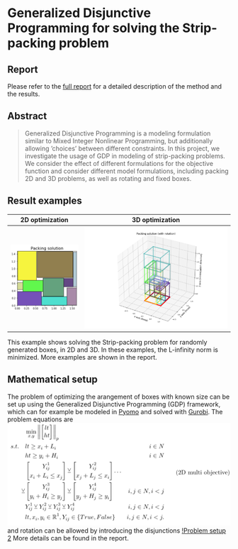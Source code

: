 # Generalized Disjunctive Programming for solving the Strip-packing problem
## Report
Please refer to the [full report](./APSE_report.pdf) for a detailed description of the method and the results.
## Abstract
> Generalized Disjunctive Programming is a modeling formulation similar to Mixed Integer Nonlinear Programming,
> but additionally allowing ’choices’ between different constraints.
> In this project, we investigate the usage of GDP in modeling of strip-packing problems.
> We consider the effect of different formulations for the objective function 
> and consider different model formulations, including packing 2D and 3D problems, 
> as well as rotating and fixed boxes.

## Result examples
  2D optimization             | 3D optimization
:-------------------------:|:-------------------------:
![2D](images/2d_inf_norm_no_axis_labels.png) | ![3D](images/3D_with_rotation.png)

This example shows solving the Strip-packing problem for randomly generated boxes, in 2D and 3D.
In these examples, the L-infinity norm is minimized.
More examples are shown in the report.

## Mathematical setup
The problem of optimizing the arangement of boxes with known size can be set up using 
the Generalized Disjunctive Programming (GDP) framework, which can for example be modeled
in [Pyomo](https://pyomo.readthedocs.io/en/stable/modeling_extensions/gdp/index.html)
and solved with [Gurobi](https://www.gurobi.com/).
The problem equations are
![Problem setup 1](images/problem-equations01.png)
and rotation can be allowed by introducing the disjunctions
[!Problem setup 2](images/problem-equations02.png)
More details can be found in the report.
